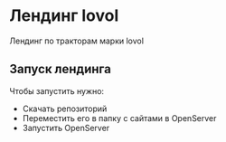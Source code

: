 # Лендинг lovol

Лендинг по тракторам марки lovol

## Запуск лендинга

Чтобы запустить нужно:
- Скачать репозиторий
- Переместить его в папку с сайтами в OpenServer
- Запустить OpenServer
